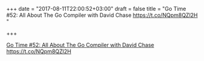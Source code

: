 +++
date = "2017-08-11T22:00:52+03:00"
draft = false
title = "Go Time #52: All About The Go Compiler with David Chase https://t.co/NQpm8QZl2H "

+++

<p><a href="https://changelog.com/gotime/52">Go Time #52: All About The Go Compiler with David Chase https://t.co/NQpm8QZl2H </a></p>


